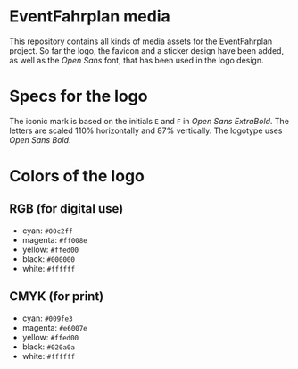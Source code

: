 # EventFahrplan media

This repository contains all kinds of media assets for the EventFahrplan project.
So far the logo, the favicon and a sticker design have been added, as well as the *Open Sans* font, that has been used in the logo design. 

# Specs for the logo
The iconic mark is based on the initials `E` and `F` in *Open Sans ExtraBold*. The letters are scaled 110% horizontally and 87% vertically.
The logotype uses *Open Sans Bold*.

# Colors of the logo
## RGB (for digital use)
- cyan: `#00c2ff `
- magenta: `#ff008e`
- yellow: `#ffed00`
- black: `#000000`
- white: `#ffffff`

## CMYK (for print)
- cyan: `#009fe3`
- magenta: `#e6007e`
- yellow: `#ffed00`
- black: `#020a0a`
- white: `#ffffff`
